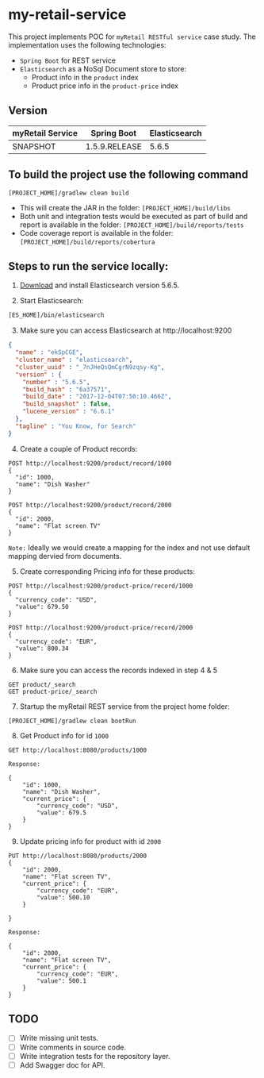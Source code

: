 # my-retail-service

This project implements POC for `myRetail RESTful service` case study. The implementation uses the following technologies:
- `Spring Boot` for REST service
- `Elasticsearch` as a NoSql Document store to store:
  - Product info in the `product` index
  - Product price info in the `product-price` index

## Version
| myRetail Service | Spring Boot    | Elasticsearch  | 
| -----------------| -------------- | -------------- | 
| SNAPSHOT         | 1.5.9.RELEASE  |   5.6.5        | 

## To build the project use the following command

```
[PROJECT_HOME]/gradlew clean build
```

- This will create the JAR in the folder: `[PROJECT_HOME]/build/libs`
- Both unit and integration tests would be executed as part of build and report is available in the folder: `[PROJECT_HOME]/build/reports/tests`
- Code coverage report is available in the folder: `[PROJECT_HOME]/build/reports/cobertura`


## Steps to run the service locally:
1. [Download](https://www.elastic.co/downloads/past-releases/elasticsearch-5-6-5) and install Elasticsearch version 5.6.5.

2. Start Elasticsearch:
```sh
[ES_HOME]/bin/elasticsearch
```
3. Make sure you can access Elasticsearch at http://localhost:9200

```json
{
  "name" : "ekSpCGE",
  "cluster_name" : "elasticsearch",
  "cluster_uuid" : "_7nJHeQsQmCgrN9zqsy-Kg",
  "version" : {
    "number" : "5.6.5",
    "build_hash" : "6a37571",
    "build_date" : "2017-12-04T07:50:10.466Z",
    "build_snapshot" : false,
    "lucene_version" : "6.6.1"
  },
  "tagline" : "You Know, for Search"
}
```

4. Create a couple of Product records:

```
POST http://localhost:9200/product/record/1000
{
  "id": 1000,
  "name": "Dish Washer"
}
```
```
POST http://localhost:9200/product/record/2000
{
  "id": 2000,
  "name": "Flat screen TV"
}

```
`Note:` Ideally we would create a mapping for the index and not use default mapping dervied from documents.

5. Create corresponding Pricing info for these products:

```
POST http://localhost:9200/product-price/record/1000
{
  "currency_code": "USD",
  "value": 679.50
}
```
```
POST http://localhost:9200/product-price/record/2000
{
  "currency_code": "EUR",
  "value": 800.34
}
```

6. Make sure you can access the records indexed in step 4 & 5
```
GET product/_search
GET product-price/_search
```

7. Startup the myRetail REST service from the project home folder:

```
[PROJECT_HOME]/gradlew clean bootRun
```

8. Get Product info for id `1000`

```
GET http://localhost:8080/products/1000
```
`Response:`
```
{
    "id": 1000,
    "name": "Dish Washer",
    "current_price": {
        "currency_code": "USD",
        "value": 679.5
    }    
}
```

9. Update pricing info for product with id `2000`

```
PUT http://localhost:8080/products/2000
{
    "id": 2000,
    "name": "Flat screen TV",
    "current_price": {
        "currency_code": "EUR",
        "value": 500.10
    }
   
}
```
`Response:`
```
{
    "id": 2000,
    "name": "Flat screen TV",
    "current_price": {
        "currency_code": "EUR",
        "value": 500.1
    }
}
```

## TODO

- [ ] Write missing unit tests.
- [ ] Write comments in source code.
- [ ] Write integration tests for the repository layer.
- [ ] Add Swagger doc for API.
